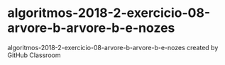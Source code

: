 # algoritmos-2018-2-exercicio-08-arvore-b-arvore-b-e-nozes
algoritmos-2018-2-exercicio-08-arvore-b-arvore-b-e-nozes created by GitHub Classroom

